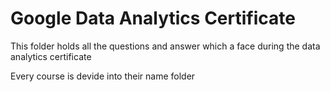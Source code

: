 # Google Data Analytics Certificate
This folder holds all the questions and answer which a face during the data analytics certificate

Every course is devide into their name folder
